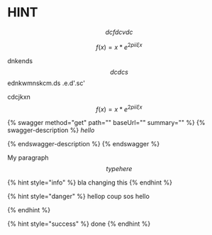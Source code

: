 # HINT

$$
dcfdcvdc
$$

$$
f(x) = x * e^{2 pi i \xi x}
$$

dnkends $$dcdcs$$ednkwmnskcm.ds .e.d'.sc'

cdcjkxn $$f(x) = x * e^{2 pi i \xi x}$$

{% swagger method="get" path="" baseUrl="" summary="" %}
{% swagger-description %}
_hello_


{% endswagger-description %}
{% endswagger %}

My paragraph $$type here$$

{% hint style="info" %}
bla changing this
{% endhint %}

{% hint style="danger" %}
hellop coup sos hello


{% endhint %}



{% hint style="success" %}
done
{% endhint %}
